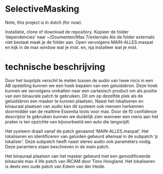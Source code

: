 # SelectiveMasking
Note, this project is in dutch (for now).

Installatie, clone of download de repository. 
Kopieer de folder ‘dependencies’ naar ~/Doumenten/Max 7/externals
Als de folder externals niet bestaat maak je de folder aan. 
Open vervolgens MAIN-ALLES.maxpat en kijk in de max window wat je mist. 
en, nja installeer wat je mist. 

# technische beschrijving

Door het looptijds verschil te meten tussen de audio van twee mics in een AB opstelling kunnen we een hoek bepalen van een geluidsbron. Deze hoek kunnen we vervolgens omkatten naar een cartesisch product om als positie van een binaurale patch te gebruiken. Dit om op dezelfde plek als de geluidsbron een masker te kunnen plaatsen. Naast het lokaliseren en binauraal plaatsen van audio kan dit systeem ook mensen herkennen doormiddel van de realtime Essentia tools voor max. Door de f0 confidence descriptor te gebruiken kunnen we duidelijk zien wanneer een mens aan het praten is ten opzichte van bijvoorbeeld een auto die langsrijdt. 

Het systeem draait vanaf de patch genaamd ‘MAIN-ALLES.maxpat’. 
Het lokaliseren en identificeren van geluiden gebeurd allemaal in de subpatch ‘p lokaliser’. Deze subpatch heeft  naast stereo audio ook parameters nodig. Deze paramters staan beschreven in de main patch. 

Het binauraal plaatsen van het masker gebeurd met een gemodificeerde binaurale max 4 life patch van IRCAM door Timo Hoogland. Het lokaliseren is deels een oude patch van Edwin van der Heide. 

